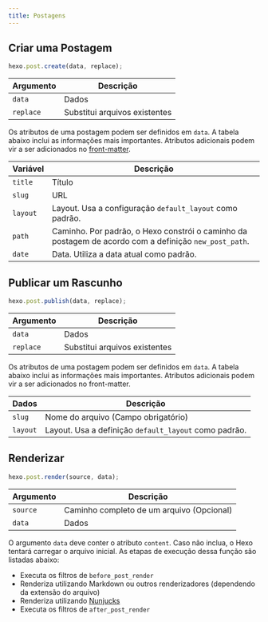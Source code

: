 ```yaml
---
title: Postagens
---
```


## Criar uma Postagem

``` js
hexo.post.create(data, replace);
```

Argumento | Descrição
--- | ---
`data` | Dados
`replace` | Substitui arquivos existentes

Os atributos de uma postagem podem ser definidos em `data`. A tabela abaixo inclui as informações mais importantes. Atributos adicionais podem vir a ser adicionados no [front-matter](front-matter.html).

Variável | Descrição
--- | ---
`title` | Título
`slug` | URL
`layout` | Layout. Usa a configuração `default_layout` como padrão.
`path` | Caminho. Por padrão, o Hexo constrói o caminho da postagem de acordo com a definição `new_post_path`.
`date` | Data. Utiliza a data atual como padrão.

## Publicar um Rascunho

``` js
hexo.post.publish(data, replace);
```

Argumento | Descrição
--- | ---
`data` | Dados
`replace` | Substitui arquivos existentes

Os atributos de uma postagem podem ser definidos em `data`. A tabela abaixo inclui as informações mais importantes. Atributos adicionais podem vir a ser adicionados no front-matter.

Dados | Descrição
--- | ---
`slug` | Nome do arquivo (Campo obrigatório)
`layout` | Layout. Usa a definição `default_layout` como padrão.

## Renderizar

``` js
hexo.post.render(source, data);
```

Argumento | Descrição
--- | ---
`source` | Caminho completo de um arquivo (Opcional)
`data` | Dados

O argumento `data` deve conter o atributo `content`. Caso não inclua, o Hexo tentará carregar o arquivo inicial. As etapas de execução dessa função são listadas abaixo:

- Executa os filtros de `before_post_render`
- Renderiza utilizando Markdown ou outros renderizadores (dependendo da extensão do arquivo)
- Renderiza utilizando [Nunjucks]
- Executa os filtros de `after_post_render`

[Nunjucks]: http://mozilla.github.io/nunjucks/

